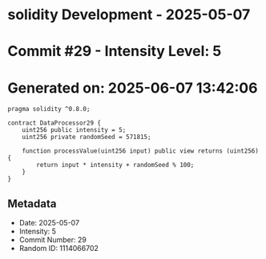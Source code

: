 ﻿# solidity Development - 2025-05-07
# Commit #29 - Intensity Level: 5
# Generated on: 2025-06-07 13:42:06
```solidity
pragma solidity ^0.8.0;

contract DataProcessor29 {
    uint256 public intensity = 5;
    uint256 private randomSeed = 571815;

    function processValue(uint256 input) public view returns (uint256) {
        return input * intensity + randomSeed % 100;
    }
}
```
## Metadata
- Date: 2025-05-07
- Intensity: 5
- Commit Number: 29
- Random ID: 1114066702
